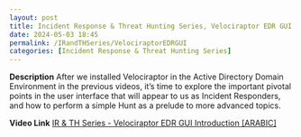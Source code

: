 ```yaml
---
layout: post
title: Incident Response & Threat Hunting Series, Velociraptor EDR GUI Introduction
date: 2024-05-03 18:45
permalink: /IRandTHSeries/VelociraptorEDRGUI
categories: [Incident Response & Threat Hunting Series]
---
```


**Description**
After we installed Velociraptor in the Active Directory Domain Environment in the previous videos, it’s time to explore the important pivotal points in the user interface that will appear to us as Incident Responders, and how to perform a simple Hunt as a prelude to more advanced topics.


**Video Link**
[IR & TH Series - Velociraptor EDR GUI Introduction [ARABIC]](https://www.youtube.com/watch?v=h4MzEXtdAKY)